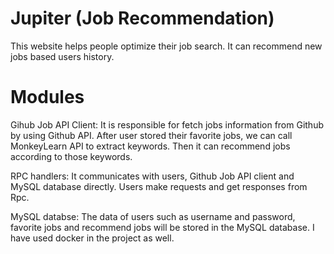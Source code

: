 # Jupiter (Job Recommendation)
This website helps people optimize their job search. It can recommend new jobs based users history. 

# Modules
Gihub Job API Client: It is responsible for fetch jobs information from Github by using Github API. After user stored their favorite jobs, we can call MonkeyLearn API to extract keywords. Then it can recommend jobs according to those keywords.

RPC handlers: It communicates with users, Github Job API client and MySQL database directly. Users make requests and get responses from Rpc. 

MySQL databse: The data of users such as username and password, favorite jobs and recommend jobs will be stored in the MySQL database. I have used docker in the project as well. 
